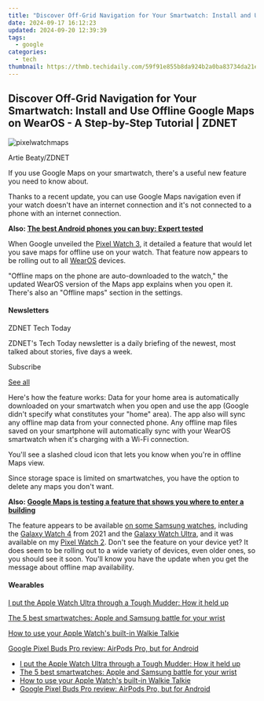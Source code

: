 ```yaml
---
title: "Discover Off-Grid Navigation for Your Smartwatch: Install and Use Offline Google Maps on WearOS - A Step-by-Step Tutorial | ZDNET"
date: 2024-09-17 16:12:23
updated: 2024-09-20 12:39:39
tags:
  - google
categories:
  - tech
thumbnail: https://thmb.techidaily.com/59f91e855b8da924b2a0ba83734da21e4ed3929e8ad5bcae0b9a32715b7cc063.jpg
---
```


## Discover Off-Grid Navigation for Your Smartwatch: Install and Use Offline Google Maps on WearOS - A Step-by-Step Tutorial | ZDNET

![pixelwatchmaps](https://www.zdnet.com/a/img/resize/20243bbc875b50cc68593d364b3d713b840b6115/2024/08/20/2bd6e757-8ced-4bff-8543-34e8f0870d5c/pixelwatchmaps.jpg?auto=webp&width=1280)

Artie Beaty/ZDNET

If you use Google Maps on your smartwatch, there's a useful new feature you need to know about.

Thanks to a recent update, you can use Google Maps navigation even if your watch doesn't have an internet connection and it's not connected to a phone with an internet connection. 

**Also: [The best Android phones you can buy: Expert tested](https://www.zdnet.com/article/best-android-phone/)**

When Google unveiled the [Pixel Watch 3](https://www.zdnet.com/article/google-pixel-watch-3-key-specs-features-price-and-everything-else-you-need-to-know/), it detailed a feature that would let you save maps for offline use on your watch. That feature now appears to be rolling out to all [WearOS](https://www.zdnet.com/article/5-ways-to-get-more-out-of-your-wearos-smartwatch/) devices.

"Offline maps on the phone are auto-downloaded to the watch," the updated WearOS version of the Maps app explains when you open it. There's also an "Offline maps" section in the settings. 

#### Newsletters

ZDNET Tech Today

ZDNET's Tech Today newsletter is a daily briefing of the newest, most talked about stories, five days a week.

 Subscribe

[See all](https://www.zdnet.com/newsletters/)

Here's how the feature works: Data for your home area is automatically downloaded on your smartwatch when you open and use the app (Google didn't specify what constitutes your "home" area). The app also will sync any offline map data from your connected phone. Any offline map files saved on your smartphone will automatically sync with your WearOS smartwatch when it's charging with a Wi-Fi connection.

You'll see a slashed cloud icon that lets you know when you're in offline Maps view.

Since storage space is limited on smartwatches, you have the option to delete any maps you don't want. 

**Also: [Google Maps is testing a feature that shows you where to enter a building](https://www.zdnet.com/article/google-maps-is-testing-a-feature-that-shows-you-where-to-enter-a-building/)**

The feature appears to be available [on some Samsung watches](https://www.sammobile.com/news/galaxy-watches-google-maps-offline-wear-os/), including the [Galaxy Watch 4](https://www.zdnet.com/product/samsung-galaxy-watch-4-classic/) from 2021 and the [Galaxy Watch Ultra](https://www.zdnet.com/article/ive-tested-dozens-of-smartwatches-but-im-wearing-the-galaxy-ultra-watch-long-term/), and it was available on my [Pixel Watch 2](https://www.zdnet.com/article/google-pixel-watch-2-review/). Don't see the feature on your device yet? It does seem to be rolling out to a wide variety of devices, even older ones, so you should see it soon. You'll know you have the update when you get the message about offline map availability.

#### Wearables

[I put the Apple Watch Ultra through a Tough Mudder: How it held up](https://www.zdnet.com/article/apple-watch-ultra-review/ "I put the Apple Watch Ultra through a Tough Mudder: How it held up")

[The 5 best smartwatches: Apple and Samsung battle for your wrist](https://www.zdnet.com/article/best-smartwatch/ "The 5 best smartwatches: Apple and Samsung battle for your wrist")

[How to use your Apple Watch's built-in Walkie Talkie](https://www.zdnet.com/article/how-to-use-your-apple-watchs-built-in-walkie-talkie/ "How to use your Apple Watch's built-in Walkie Talkie")

[Google Pixel Buds Pro review: AirPods Pro, but for Android](https://www.zdnet.com/article/google-pixel-buds-pro-review/ "Google Pixel Buds Pro review: AirPods Pro, but for Android")

* [I put the Apple Watch Ultra through a Tough Mudder: How it held up](https://www.zdnet.com/article/apple-watch-ultra-review/ "I put the Apple Watch Ultra through a Tough Mudder: How it held up")
* [The 5 best smartwatches: Apple and Samsung battle for your wrist](https://www.zdnet.com/article/best-smartwatch/ "The 5 best smartwatches: Apple and Samsung battle for your wrist")
* [How to use your Apple Watch's built-in Walkie Talkie](https://www.zdnet.com/article/how-to-use-your-apple-watchs-built-in-walkie-talkie/ "How to use your Apple Watch's built-in Walkie Talkie")
* [Google Pixel Buds Pro review: AirPods Pro, but for Android](https://www.zdnet.com/article/google-pixel-buds-pro-review/ "Google Pixel Buds Pro review: AirPods Pro, but for Android")

<ins class="adsbygoogle"
     style="display:block"
     data-ad-format="autorelaxed"
     data-ad-client="ca-pub-7571918770474297"
     data-ad-slot="1223367746"></ins>



<ins class="adsbygoogle"
     style="display:block"
     data-ad-client="ca-pub-7571918770474297"
     data-ad-slot="8358498916"
     data-ad-format="auto"
     data-full-width-responsive="true"></ins>
